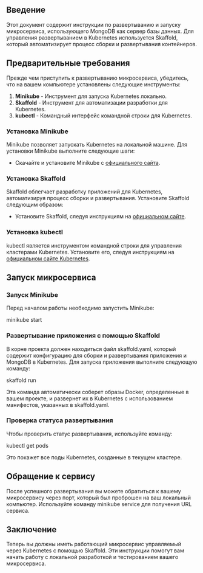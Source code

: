 ## Введение

Этот документ содержит инструкции по развертыванию и запуску микросервиса, использующего MongoDB как сервер базы данных. Для управления развертыванием в Kubernetes используется Skaffold, который автоматизирует процесс сборки и развертывания контейнеров.

## Предварительные требования

Прежде чем приступить к развертыванию микросервиса, убедитесь, что на вашем компьютере установлены следующие инструменты:

1. **Minikube** - Инструмент для запуска Kubernetes локально.
2. **Skaffold** - Инструмент для автоматизации разработки для Kubernetes.
3. **kubectl** - Командный интерфейс командной строки для Kubernetes.


### Установка Minikube

Minikube позволяет запускать Kubernetes на локальной машине. Для установки Minikube выполните следующие шаги:

- Скачайте и установите Minikube с [официального сайта](https://minikube.sigs.k8s.io/docs/start/).

### Установка Skaffold

Skaffold облегчает разработку приложений для Kubernetes, автоматизируя процесс сборки и развертывания. Установите Skaffold следующим образом:

- Установите Skaffold, следуя инструкциям на [официальном сайте](https://skaffold.dev/docs/install/).

### Установка kubectl

kubectl является инструментом командной строки для управления кластерами Kubernetes. Установите его, следуя инструкциям на [официальном сайте Kubernetes](https://kubernetes.io/docs/tasks/tools/).


## Запуск микросервиса

### Запуск Minikube

Перед началом работы необходимо запустить Minikube:

minikube start


### Развертывание приложения с помощью Skaffold

В корне проекта должен находиться файл skaffold.yaml, который содержит конфигурацию для сборки и развертывания приложения и MongoDB в Kubernetes. Для запуска приложения выполните следующую команду:

skaffold run


Эта команда автоматически соберет образы Docker, определенные в вашем проекте, и развернет их в Kubernetes с использованием манифестов, указанных в skaffold.yaml.

### Проверка статуса развертывания

Чтобы проверить статус развертывания, используйте команду:

kubectl get pods


Это покажет все поды Kubernetes, созданные в текущем кластере.

## Обращение к сервису

После успешного развертывания вы можете обратиться к вашему микросервису через порт, который был проброшен на ваш локальный компьютер. Используйте команду minikube service <service-name> для получения URL сервиса.

## Заключение

Теперь вы должны иметь работающий микросервис управляемый через Kubernetes с помощью Skaffold. Эти инструкции помогут вам начать работу с локальной разработкой и тестированием вашего микросервиса.